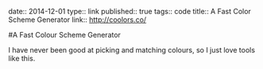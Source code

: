 date:: 2014-12-01
type:: link
published:: true
tags:: code
title:: A Fast Color Scheme Generator
link:: http://coolors.co/

#A Fast Colour Scheme Generator

I have never been good at picking and matching colours, so I just love tools like this. 